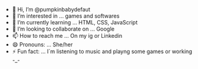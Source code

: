 - 👋 Hi, I’m @pumpkinbabydefaut
- 👀 I’m interested in ... games and softwares
- 🌱 I’m currently learning ... HTML, CSS, JavaScript
- 💞️ I’m looking to collaborate on ... Google
- 📫 How to reach me ... On my ig or Linkedin
- 😄 Pronouns: ... She/her
- ⚡ Fun fact: ... I´m listening to music and playng some games or working -_-

<!---
pumpkinbabydefaut/pumpkinbabydefaut is a ✨ special ✨ repository because its `README.md` (this file) appears on your GitHub profile.
You can click the Preview link to take a look at your changes.
--->
